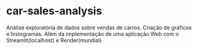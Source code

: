# car-sales-analysis
Análise exploratória de dados sobre vendas de carros. Criação de gráficos e histogramas. Além da implementação de uma aplicação Web com o Streamlit(localhost) e Render(mundial)
